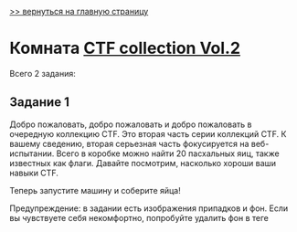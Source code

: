 [>> вернуться на главную страницу](https://github.com/BEPb/tryhackme/blob/master/README.md)

# Комната [CTF collection Vol.2](https://tryhackme.com/r/room/ctfcollectionvol2) 

Всего 2 задания:
## Задание 1
Добро пожаловать, добро пожаловать и добро пожаловать в очередную коллекцию CTF. Это вторая часть серии коллекций 
CTF. К вашему сведению, вторая серьезная часть фокусируется на веб-испытании. Всего в коробке можно найти 20 
пасхальных яиц, также известных как флаги. Давайте посмотрим, насколько хороши ваши навыки CTF.

Теперь запустите машину и соберите яйца!

Предупреждение: в задании есть изображения припадков и фон. Если вы чувствуете себя некомфортно, попробуйте удалить 
фон в теге <style>. 

Примечание: все флаги задач имеют формат, если не указано иное - `THM{flag}`

### Ответьте на вопросы ниже
Факт: Яйца содержат белок самого высокого качества, который вы можете купить.
```commandline
Ответ не нужен
```

## Задание 2
Отправьте все ваши пасхальные яйца прямо сюда. Найду все!

### Ответьте на вопросы ниже
#### Пасха 1
Давайте добавим IP-адрес цели в /etc/hosts и свяжем его с выбранным нами именем хоста « ctfvol2.thm ». Мы будем 
использовать его для обозначения целевой машины на протяжении всей статьи. 
```commandline
echo  "10.10.53.15 ctfvol2.thm" >> /etc/hosts
```
Далее нам необходимо выполнить стандартный перебор веб-каталогов ( брут-форс ), чтобы обнаружить интересующие нас веб-каталоги.

```commandline
$ gobuster dir -u http://ctfvol2.thm -w /usr/share/wordlists/dirbuster/directory-list-2.3-medium.txt 

===============================================================
[+] Url:            http://ctfvol2.thm
[+] Threads:        10
[+] Wordlist:       /usr/share/wordlists/dirbuster/directory-list-2.3-medium.txt
[+] Status codes:   200,204,301,302,307,401,403
[+] User Agent:     gobuster/3.0.1
[+] Timeout:        10s
===============================================================
2024/04/04 12:06:33 Starting gobuster
===============================================================
/index (Status: 200)
/login (Status: 301)
/button (Status: 200)
/static (Status: 200)
/cat (Status: 200)
/small (Status: 200)
/who (Status: 200)
/robots (Status: 200)
/iphone (Status: 200)
/game1 (Status: 301)
/egg (Status: 200)
/dinner (Status: 200)
/ty (Status: 200)
/ready (Status: 301)
/saw (Status: 200)
/game2 (Status: 301)
/wel (Status: 200)
/free_sub (Status: 301)
/nicole (Status: 200)
/server-status (Status: 403)
===============================================================
2024/04/04 12:07:26 Finished
===============================================================
```
Довольно много интересных веб-папок. Давайте пока отложим это и вернемся к ним позже. Сейчас давайте начнем с robots.
txt веб-сайта. 

просмотрим http://ctfvol2.thm/robots.txt
```commandline
curl http://ctfvol2.thm/robots.txt
```
Получаем следующее закодированное сообщение:

```commandline
User-agent: * (I don't think this is entirely true, DesKel just wanna to play himself)
Disallow: /VlNCcElFSWdTQ0JKSUVZZ1dTQm5JR1VnYVNCQ0lGUWdTU0JFSUVrZ1p5QldJR2tnUWlCNklFa2dSaUJuSUdjZ1RTQjVJRUlnVHlCSklFY2dkeUJuSUZjZ1V5QkJJSG9nU1NCRklHOGdaeUJpSUVNZ1FpQnJJRWtnUlNCWklHY2dUeUJUSUVJZ2NDQkpJRVlnYXlCbklGY2dReUJDSUU4Z1NTQkhJSGNnUFElM0QlM0Q=


45 61 73 74 65 72 20 31 3a 20 54 48 4d 7b 34 75 37 30 62 30 37 5f 72 30 6c 6c 5f 30 75 37 7d
```

Вы ведь не думали, что сдержать флаг будет так просто, да? :)

Есть два закодированных сообщения. Начнем с нижнего сообщения:

`45 61 73 74 65 72 20 31 3а 20 54 48 4г 7б 34 75 37 30 62 30 37 5f 72 30 6c 6c 5f 30 75 37 7d`

Это Hex-кодирование. Мы воспользуемся рецептом CyberChef « From Hex » для декодирования:

Использование CyberChef для декодирования шестнадцатеричной строки в ASCII
Пасхальное яйцо 1: декодирование из Hex в ASCII
Бинго! Первая кровь :)
```commandline
THM{4u70b07_r0ll_0u7}
```

#### Пасха 2

Подсказка : декодируйте base64 несколько раз. Не забывайте, что что-то кодируется.
Продолжая работу с файлом robots.txt, давайте рассмотрим первое сообщение.

VlNCcElFSWdTQ0JKSUVZZ1dTQm5JR1VnYVNCQ0lGUWdTU0JFSUVrZ1p5QldJR2tnUWlCNklFa2dSaUJuSUdjZ1RTQjVJRUlnVHlCSklFY2dkeUJuSUZjZ1V5QkJJSG9nU1NCRklHOGdaeUJpSUVNZ1FpQnJJRWtnUlNCWklHY2dUeUJUSUVJZ2NDQkpJRVlnYXlCbklGY2dReUJDSUU4Z1NTQkhJSGNnUFElM0QlM0Q= 

Простой переход к « /VlNCcElFSWdTQ0JKSUVZZ …..» не загрузит скрытую страницу. Сначала нам придется ее декодировать. 
Вы, возможно, догадались, что это текст, закодированный в Base64. 

Первый раунд декодирования, похоже, дал еще один Base64. После нескольких раундов декодирования Base64 мы наконец 
получили декодированный текст. 

Декодирование base64 с помощью CyberChef
Пасхальное яйцо 2: декодирование base64 с помощью CyberChef
Декодировать из Base64:
DesKel_***************

Теперь, когда мы знаем имя скрытой папки, мы можем перейти к ней:

URL-адрес : http://ctfvol2.thm/DesKel_secret_base

Переход в скрытый веб-каталог
Ну, THM нас сейчас реально дразнит. На странице не видно ни одного флага.
Проверяем исходный код страницы. Бинго!
```commandline
THM{f4ll3n_b453}
```
#### Пасха 3
В данном случае это простой процесс запуска инструмента для взлома веб-каталогов GoBuster с предлагаемым словарем « common.txt ».
```commandline
gobuster dir -u http://ctfvol2.thm -w /usr/share/wordlists/dirb/common.txt
```
- /button : загружается только button.gif . Сохранено для последующего просмотра
- /cat : загружается только cat.gif . Сохранено для последующего просмотра
- /cgi-bin : ошибка. Нам нужно вызвать определенный скрипт. Давайте проигнорируем пока
- /iphone : содержит изображение iphone.jpeg. Сохранено для последующего просмотра
- /login : форма входа без регистрации. Выглядит очень интересно!
- /smal : small.png содержит пасхальное яйцо 19. Давайте сохраним его пока
- /static : загружает только изображение static.gif . Сохранено для последующего просмотра
- /who : содержит изображение who.gif . Сохранено для последующего просмотра

Учитывая, что намек не предполагал никакой стеганографии, я не сосредоточил свои усилия на анализе найденных 
изображений. Мы также уже исследовали главную страницу индекса и файл robots.txt. 

Мы можем спокойно игнорировать некоторые папки, такие как server-status. Это оставляет нас с /login как интересным 
исключением. Поэтому мы сосредоточились на этой форме. 
Сначала мы проверяем исходный код, чтобы найти какие-либо подсказки или комментарии. Это хорошее место, чтобы начать 
понимать код, стоящий за форумом входа. И вот, мы нашли наш флаг, спрятанный в исходном коде страницы.
```commandline
THM{y0u_c4n'7_533_m3}
```
#### Пасха 4


Для этого задания требуется поле ввода, скорее всего, форма входа, поле поиска или что-то подобное. Подсказка: 
посмотрите на результаты GoBuster из предыдущего задания, Easter Egg 3! Действительно, форма входа по адресу /login 
— наша цель.  

Самый быстрый способ получить этот флаг — использовать автоматизированный инструмент SQLi, такой как SQLmap , 
инструмент тестирования на проникновение с открытым исходным кодом для автоматизации SQL-инъекций и эксплуатации. 

Сначала нам нужно перехватить POST-запрос к форме входа и «скопировать» его в файл, например request.txt, с помощью 
вашего браузера или прокси-инструмента, такого как Burp. 

Следующие команды помогли мне перечислить базу данных:
```commandline
sqlmap -r request.txt --dbs --level 3 --risk 3 
sqlmap -r request.txt --level 3 --risk 3 -D THM_f0und_m3 --tables 
sqlmap -r request.txt --level 3 --risk 3 -D THM_f0und_m3 -T nothing_inside --columns 
sqlmap -r request.txt --level 3 --risk 3 -D THM_f0und_m3 -T nothing_inside --dump-all
```

```commandline
THM{1nj3c7_l1k3_4_b055} 
```
#### Пасха 5
Это пасхальное яйцо продолжает сеанс SQLMap, который мы начали ранее во время атаки Easter Egg 4. Если вам нужно 
перезапустить сеанс, см. предыдущую задачу. 

После того, как вы восстановите флаг для пасхального яйца 4, вам будет предложено продолжить атаку, взломав хэши, 
найденные в таблице « user ». Ответьте « Y » на этот вопрос. 

Использование словаря по умолчанию для SQLMap вполне допустимо и даст успешное совпадение с паролем: « cutie ».

Давайте воспользуемся учетными данными, которые мы нашли в MySQL на странице входа.
```commandline
Пользователь : DesKel
Пароль : cutie
```

После успешного входа в систему нас должен поприветствовать флаг!

```commandline
THM{wh47_d1d_17_c057_70_cr4ck_7h3_5ql}
```
#### Пасха 6
Эта задача требует от нас уделять пристальное внимание заголовкам Response . Это задача для нашего верного Burp 
Suite, который, я надеюсь, вы все еще запустили и отслеживаете трафик с веб-сайта на предмет любых интересных 
взаимодействий или потенциальных подсказок флагов.

Давайте снова перейдем на главную страницу и перезагрузим ее.

```commandline
THM{l37'5_p4r7y_h4rd}
```
#### Пасха 7
Задание 7 намекает на использование куки для раскрытия 7-го пасхального яйца. Для этого упражнения мы можем 
использовать Inspector или Burp. 

Нам нужно получить куки, которые содержат флаг. После быстрой проверки с помощью Inspector у меня не было ничего 
значимого или куки. 

Я проверил запрос GET, отправленный на сервер, и он содержал интересный параметр заголовка для « Cookie :»

Отправьте запрос GET на вкладку «Повторитель» для дальнейшей обработки и изменим это значение с « 0 » на « 1 ». Нам 
нравится получать приглашения, и « 1 » для нас выглядит хорошо! 
```commandline
Cookie: Invited=1
```
Давайте отправим этот запрос. Теперь мы должны получить флаг!
```commandline
THM{w3lc0m3!_4nd_w3lc0m3}
```
#### Пасха 8
Подсказка предполагает, что нам следует рассмотреть возможность использования другого User-Agent при просмотре 
веб-сайта, а также предоставляет нам User-Agent, который мы можем попробовать. 

Используя Burp, перехватите GET-запрос к главной странице (или /) и обратите внимание на текущее значение User-Agent.

Теперь давайте заменим его на User-Agent, указанный нам в подсказке.

Mozilla/5.0 (iPhone; ЦП iPhone OS 13_1_2, как Mac OS X) AppleWebKit/605.1.15 (KHTML, как Gecko) Версия/13.0.1 Мобильный/15E148 Safari/604.1

Вуаля! Флаг находится в ответе веб-сервера.

```commandline
THM{h3y_r1ch3r_wh3r3_15_my_k1dn3y}
```
#### Пасха 9
Для этой задачи мы возвращаемся к результатам перечисления веб-каталогов из инструмента GoBuster. Когда мы 
просматривали все найденные каталоги перед началом испытания (recon, recon, recon), мы нашли один каталог под 
названием " /ready”, куда страница перенаправлялась через несколько секунд.  

Это достаточно быстро, чтобы мы не могли поймать его, просматривая исходный код страницы. Однако, если отслеживать 
трафик с помощью инструмента Burp proxy, мы должны быть в состоянии обнаружить флаг в ответе сервера. 

Легко и просто!
```commandline
THM{60nn4_60_f457}
```
#### Пасха 10
Для этой задачи мы нашли соответствующую страницу, систематически просматривая результаты нашего предыдущего 
перечисления веб-каталогов с помощью GoBuster. 

Путь к этому испытанию был найден на /free_sub.

Давайте рассмотрим заголовок запроса и ответ сервера на него.
Как и предлагалось в подсказке, давайте добавим новый параметр заголовка HTTP-запроса с именем « Referer » со 
значением « tryhackme.com ». 
```commandline
Referer: tryhackme.com
```
Бинго! Мы получили флаг за успешную подделку нашего параметра заголовка « Referer ».

```commandline
THM{50rry_dud3}
```
#### Пасха 11
Это было сложно найти, где на этой супер загруженной и шумной странице я мог бы найти векторы атак для « умерения 
HTML ». Давайте сначала определим этот термин. 

Tempering HTML означает изменение или подмену HTML-кода. Это может включать в себя различные действия, такие как 
вставка, удаление или изменение HTML-элементов, атрибутов или контента на веб-странице. 

Теперь, когда мы знаем, что это значит, где мы можем найти возможные цели, которые являются кандидатами для попыток 
смягчения? 

В сценарии CTF мы обычно ищем скрытые элементы, комментарии или метаданные в исходном коде HTML, которые могут дать 
подсказки для потенциальных областей для вмешательства. Поскольку у нас нет никаких подсказок, следующим лучшим 
решением будет сосредоточиться на областях, где отображается или обрабатывается пользовательский ввод или 
динамический контент. Это может включать формы , поля ввода , функции JavaScript , запросы AJAX или любые другие 
интерактивные элементы , где HTML генерируется или обрабатывается на основе действий или ввода пользователя.    

Одним из элементов, соответствующих этому описанию, является раскрывающееся меню «Ужин» .


Давайте перейдем к нашему доверительному Burp и отправим допустимый выбор, например « салат » или « сэндвич с 
курицей », затем нажмем « Взять! » и посмотрим на запрос/ответ для этого. 


Я попытался изменить значение « dinner= » на несколько пунктов, связанных с едой. Хотя мне повезло с третьим выбором,
я хочу продемонстрировать, как бы вы атаковали это, если бы не смогли угадать правильный пункт «еда». 

зайдите на сайт, где вы можете создать собственный «список слов» или словарь блюд, связанных с едой, желательно 
типичных блюд для завтрака или обеда. 

Я использовал следующий веб-сайт. Обратите внимание, что вам придется отформатировать текст, чтобы все элементы были 
аккуратно в текстовом файле, по одному элементу на строку. Список слов о еде.  

Чтобы запустить атаку методом перебора с использованием Burp, мы отправим один запрос на Intruder's Sniper Attack . 
Убедитесь, что вы выбрали значение ужина и «Добавить». 


Загрузите свой список слов, скопировав и вставив его, или загрузив из файла.


Теперь запустите атаку и проанализируйте разницу в ответах. Обратите внимание, что значение « Длина » отличается для 
полезной нагрузки « яйцо » по сравнению с остальными. 


Проверьте ответ, связанный с этим запросом, и вуаля, мы получили наш флаг!
```commandline
THM{366y_b4k3y}
```
#### Пасха 12
Для этой задачи нам нужно убедиться, что мы включили опцию « Скрипт » на вкладках « Цель > Карта сайта » и « Прокси > История HTTP ». 


В HTTP-ответе JavaScript « jquery-9.1.2.js » вы увидите вызываемую функцию ahem(), содержащую шестнадцатеричную 
строку, которую необходимо преобразовать в код ASCII. 


Функция ahem()просто берет шестнадцатеричную строку в качестве входных данных, декодирует ее в символы ASCII и 
возвращает результирующую строку. Вероятно, она используется для выявления скрытого флага, закодированного в 
шестнадцатеричном формате.  

Шестнадцатеричная строка: « 4561737465722031322069732054484d7b68316464336e5f6c337d »

Эту строку можно преобразовать с помощью RapidTables.com (см. ниже):

Или вы можете сделать это красиво в командной строке, используя xxd инструмент.
```commandline
echo  "4561737465722031322069732054484d7b68316464336e5f6c337d" | xxd -r -p 
```

```commandline
THM{h1dd3n_j5_f1l3}
```
#### Пасха 13
Никаких подсказок для этой задачи не было предоставлено, поскольку это был один из самых простых флагов, которые мы 
могли получить. Прокручивая вниз, пока не встретите гигантскую красную кнопку, практически умоляющую о нажатии, вы 
поддадитесь искушению « нажать красную кнопку », в стиле Джорджа Буша, и наблюдать, как мир горит или, по крайней 
мере, поджигает цифровой мир!   

В конце концов, кто бы не поддался соблазну организовать цифровую переделку? Шутка — давайте сохраним мир, ладно?

Нажмите кнопку, поверьте мне, в этот раз это можно сделать безопасно :)

Вас перенаправят на промежуточную страницу под названием «Готово», прежде чем вы попадете на финальную целевую 
страницу, где мир горит. 

Ты еще здесь? Это значит, что мир не сгорел, и ты заслужил свой постапокалиптический флаг!

```commandline
THM{1_c4n'7_b3l13v3_17}
```
#### Пасха 14
Никаких подсказок для этой задачи не было предоставлено, поскольку это был один из самых простых флагов, которые мы 
могли получить. Прокручивая вниз, пока не встретите гигантскую красную кнопку, практически умоляющую о нажатии, вы 
поддадитесь искушению « нажать красную кнопку », в стиле Джорджа Буша, и наблюдать, как мир горит или, по крайней 
мере, поджигает цифровой мир!   

В конце концов, кто бы не поддался соблазну организовать цифровую переделку? Шутка — давайте сохраним мир, ладно?

Нажмите кнопку, поверьте мне, в этот раз это можно сделать безопасно :)

Вас перенаправят на промежуточную страницу под названием «Готово», прежде чем вы попадете на финальную целевую 
страницу, где мир горит. 

```commandline
THM{d1r3c7_3mb3d}
```
#### Пасха 15
Опять же, при проверке всех веб-папок, которые мы нашли в ходе наших предыдущих попыток перечисления веб-каталогов, 
мы нашли эту игру в « /game1». 

Нам предлагается задача, в которой нам нужно угадать, какая буква алфавита представлена числовым значением хэша. Нам 
были даны следующие числа, которые мы должны преобразовать в буквы: `« 51 89 77 93 126 14 93 10 »` 


Сначала я выполнил обычные проверки, такие как преобразование таблицы ASCII, и попытался преобразовать числа в буквы.
Это не сработало, так как числа, похоже, не совпадали. 

Поэтому нам нужно выяснить это с помощью самой игры. Введя букву, вы получите соответствующее ей значение хэша. 
Давайте попробуем несколько значений, таких как «A», «B», «a» и « Z ». 


Кажется, что числа последовательны. Однако, цифры «не сходятся», каламбур!

Например, рассмотрим буквы «N» и «O», где « N » соответствует 58 , а « O » соответствует 126. Это означает, что 
последовательный подсчет, начинающийся с 99, может быть недействительным. 

У нас есть два варианта обнаружения сопоставлений.

- Вариант 1: Ручной подсчет

Этот подход требует от нас вручную ввести все 26 букв алфавита в текстовое поле и сопоставить их с соответствующими 
значениями, которые мы получаем в ответ. Не слишком болезненно и, безусловно, выполнимо. 

После того, как мы построили таблицу с сопоставлениями, мы можем расшифровать числа, которые нам были даны ранее в 
задании ( подсказки: 51 89 77 93 126 14 93 10). 

- Вариант 2: Автоматизация с помощью Linux-fu

Хотя этот метод может поначалу показаться медленнее ручного ввода, требуя времени на создание HTTP-запроса POST и 
разработку скрипта bash для автоматизации, он обеспечивает масштабируемость и возможность повторного использования 
для будущих задач CTF с минимальными корректировками. Это путь Maverick !

Сначала нам нужно захватить запрос с помощью Burp, затем сохранить его и преобразовать в команду curl. Следующий шаг 
— циклически пройти по буквам (AZ) с помощью цикла for и передать их в « answer= ». 

Конечно, вам нужно отредактировать имя хоста/URL целевого сервера. Вы помните, что я сопоставил IP-адрес с «ctfvol2.thm».

```commandline
# Сохраните bash-скрипт как answer.sh и сделайте файл исполняемым:
chmod +x answer.sh
#  Запустите скрипт и расслабьтесь:
./answer.sh 
```

```commandline
A :  99 
B :  100 
C :  101 
D :  102 
E :  103 
F :  104 
G :  51 
H :  52 
I :  53 
J :  54 
K :  55 
L :  56 
M :  57 
N :  58 
O :  126 
P :  127 
Q :  128 
R :  129 
S :  130 
T :  131 
U :  136 
V :  137 
W :  138 
X :  139 
Y :  140 
Z :  141 
a :  89 
b :  90 
c :  91 
d :  92 
e :  93 
f :  94 
g :  95 
h :  41 
i :  42 
j :  43 
k :  75 
л :  76 
м :  77 
н :  78 
о :  79 
п :  80 
кв :  81 
р :  10 
с :  11 
т :  12 
у :  13 
в :  14 
ш :  15 
х :  16 
у :  17 
з :  18
```

Теперь у нас есть правильные сопоставления, и мы, наконец, можем начать расшифровывать числа, предоставленные нам 
задачей. 
```commandline
51 : G
89 : a
77 : m
93 : e
126 : O
14 : v
93 : e
10 : r
```

Давайте попробуем эту строку в качестве ответа на вызов: GameOver

Game Over действительно! Мы получили флаг :)

```commandline
THM{ju57_4_64m3}
```
#### Пасха 16
Помните /game2 подкаталог, который мы перечислили ранее?

Эта задача представляет нам три кнопки, которые мы должны нажать одновременно, чтобы получить флаг. Это задача, 
которую можно выполнить только с помощью инструмента Burp proxy и манипулирования запросом, поскольку у нас есть 
только одна мышь!  

Давайте рассмотрим типичный запрос, нажав одну из кнопок и перехватив запрос с помощью Burp.

Один из видов атак, который мы можем здесь попробовать, — это смягчить HTML-код, отправив все три кнопки следующим 
образом: 

У нас магическим образом три пальца нажимают на все кнопки одновременно. К счастью, это сработало и вознаградило нас 
флагом! 

У нас есть флаг в ответ на нашу магию из трех кнопок.

```commandline
THM{73mp3r_7h3_h7ml}
```
#### Пасха 17
>Подсказка : bin -> dec -> hex -> ascii

На главном сайте, либо в Burp, либо в «Инспекторе» вашего браузера, просмотрите исходный код веб-страницы. Вы найдете двоично-кодированное сообщение, встроенное в функцию catz().

Давайте скопируем двоичный текст (ниже).
```commandline
1000101011000010111001101110100011001010111001000100000001100010011011100111010001000000101010001001000010011010111101101 101010 0011010101011111011010100011010101011111011010110011001101110000010111110110010000110011011000110011000001100100001100110 1111101
```
Подсказка предполагает, что для его декодирования нам необходимо выполнить следующие операции: Двоичный → Десятичный 
→ Шестнадцатеричный → ASCII-код. 

У нас есть несколько вариантов

- Идентификатор шифра dCode.fr делает это одним махом:

- Онлайн-конвертеры Rapid Tables : Сначала преобразуйте двоичное число в десятичное и шестнадцатеричное:
Затем преобразуйте Hex в ASCII.

- Преобразование Python :
Запустите интерактивную оболочку python3 с помощью python3 или ipython3, затем введите следующее. 
```commandline
python3 bpython.py
```

Это выполнит преобразование из двоичного в десятичное, из десятичное в шестнадцатеричное, из шестнадцатеричного в 
ASCII. Результатом будет скрытый флаг пасхального яйца 17. 

```commandline
THM{j5_j5_k3p_d3c0d3}
```
#### Пасха 18
Эта задача кажется простой. Нам нужно отправить дополнительный параметр под названием «Egg» со значением «Yes» в 
заголовке запроса и, будем надеяться, мы будем вознаграждены флагом. 

Для начала запустите Burp Suite и перейдите на вкладку Proxy. Убедитесь, что Intercept включен, чтобы вы могли 
перехватывать и изменять запросы. Теперь запустите браузер и перейдите по базовому URL: http://ctfvol2.thm . 

Как только запрос появится на вкладке Intercept Burp, у вас будет несколько вариантов. Вы можете либо настроить 
заголовки прямо там, на вкладке Intercept, либо, для большей гибкости, перенаправить запрос в Repeater. 

Лично я рекомендую использовать Repeater. Он позволяет больше экспериментировать, что удобно, если наша первая 
попытка не совсем удалась. 

Итак, отправьте запрос в Repeater, и оттуда начните возиться с заголовками и любыми другими частями запроса, которые 
требуют корректировки. Как только все будет выглядеть хорошо, нажмите кнопку «Go» и наблюдайте, как ваш измененный 
запрос отправляется на сервер.  
```commandline
Egg: yes
```

Кажется, это сработало, и теперь в ответе есть флаг!

```commandline
THM{70ny_r0ll_7h3_366}
```
#### Пасха 19
Намек на этот счет сначала не имел для меня особого смысла, пока я не нашел упомянутую « толстую темную линию » под 
текстом «ЗНАЕТЕ ЛИ ВЫ: Все лебеди в Англии принадлежат королеве». 

Проверка страницы в браузере показывает, что есть изображение PNG, высота которого установлена на 2 пикселя, что 
приводит к тонкой, едва заметной линии. Поскольку ширина установлена на 2000 пикселей, изображение будет растянуто 
по горизонтали, что сделает его похожим на длинную тонкую линию по ширине 2000 пикселей.  

```commandline
<img height="2" width="2000" src="small.png"/>
```
Изменение значения с «2» на « 200 » должно сделать изображение немного больше и заметнее.

При увеличении размера изображения скрытый контент стал видимым, тем самым открыв нужный нам флаг.

```commandline
THM{700_5m4ll_3yy}
```
#### Пасха 20
Для последнего пасхального яйца мы помним, что видели подсказку в исходном коде главной страницы, работая над 
другими задачами. Найдите « easter 20 ». 

Простое добавление данных « `username=DesKel&password=heIsDumb` » в тело запроса Burp и изменение метода с GET на POST 
не сработает. 

Нам не хватает ключевого элемента; добавление `Content-Type: application/x-www-form-urlencoded` параметра заголовка 
необходимо, поскольку он информирует сервер о формате данных, отправляемых в теле HTTP-запроса. В этом случае данные 
находятся в формате URL-кодированных данных формы.  

Когда вы отправляете данные в запросе POST, сервер должен знать, как интерпретировать эти данные. Заголовок 
`Content-Type` указывает тип носителя тела запроса, что позволяет серверу правильно его проанализировать. 

Будем надеяться, что флаг появится в ответе.

Давайте попробуем сделать это по-мейлу Maverick и весело проведем время, выполняя последнее задание.

Отправьте GET-запрос для фильтрации подсказки задачи:
```commandline
$ curl -s http://ctfvol2.thm | grep "easter 20" 
```


<h3> Эй! Я достал для тебя easter 20. Я оставляю тебе учетные данные для POST (имя пользователя:DesKel, 
пароль:heIsDumb). Пожалуйста, умоляю тебя. Не давай ему знать.</h3> 
Теперь отправляем POST-запрос с помощью cURL:

```commandline
$ curl -s -d "username=DesKel&password=heIsDumb" -X POST http://ctfvol2.thm | grep -i "easter 20" 
```

<h3> Эй! Я получил easter 20 для тебя. Я оставляю тебе учетные данные для POST (username:DesKel, password:heIsDumb). 
Пожалуйста, умоляю тебя. Не давай ему знать.</h3>  

Ладно, ты сдашь, Easter 20: THM{*****************} <br><br><br>
Давайте разберем команду:

`-s:` Без звука. Подавляет индикатор прогресса и другую ненужную информацию.
`-d “<data>”:` Указывает данные, которые будут отправлены с запросом. В этом случае это строка в формате 
URL-кодирования, содержащая две пары ключ-значение: « `username=DesKel&password=heIsDumb` ». 
`-X POST:` Указывает используемый метод HTTP-запроса.
>Примечание : По умолчанию curl устанавливает заголовок Content-Type в application/x-www-form-urlencoded, когда вы 
используете -d опцию отправки данных с помощью запроса POST. Однако в некоторых случаях сервер может потребовать 
явной установки заголовка Content-Type, особенно если он ожидает определенный формат для тела запроса.  

```commandline
THM{17_w45_m3_4ll_4l0n6}
```



[>> вернуться на главную страницу](https://github.com/BEPb/tryhackme/blob/master/README.md)